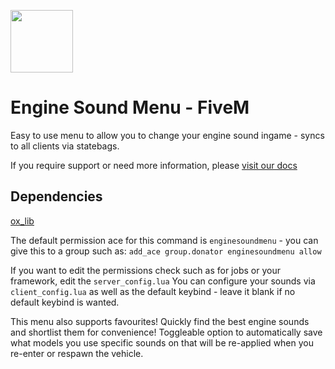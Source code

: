 <img src="https://github.com/user-attachments/assets/cb715dfa-f670-4156-be3d-b6cb0c4c78a6" width="100" height="100"><br>

# Engine Sound Menu - FiveM
Easy to use menu to allow you to change your engine sound ingame - syncs to all clients via statebags.

If you require support or need more information, please [visit our docs](https://docs.grav.wtf/docs/enginesoundmenu/information)

## Dependencies
[ox_lib](https://github.com/overextended/ox_lib)

The default permission ace for this command is `enginesoundmenu` - you can give this to a group such as:
`add_ace group.donator enginesoundmenu allow`

If you want to edit the permissions check such as for jobs or your framework, edit the `server_config.lua`
You can configure your sounds via `client_config.lua` as well as the default keybind - leave it blank if no default keybind is wanted.

This menu also supports favourites! Quickly find the best engine sounds and shortlist them for convenience!
Toggleable option to automatically save what models you use specific sounds on that will be re-applied when you re-enter or respawn the vehicle.
